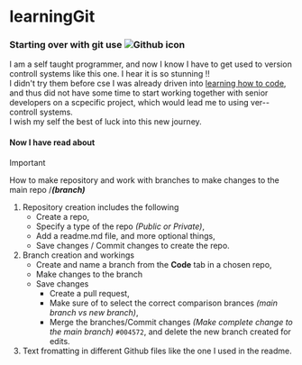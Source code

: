 # learningGit
### Starting over with git use ![Github icon](https://cdn4.iconfinder.com/data/icons/iconsimple-logotypes/512/github-1024.png)

I am a self taught programmer, and now I know I have to get used to version controll systems like this one. I hear it is so stunning !!
<br>I didn't try them before cse I was already driven into [learning how to code](https://esgrprwanda.rf.gd/CHM_Songs), and thus did not have some time to start working together with senior developers on a scpecific project, which would lead me to using ver-- controll systems.
<br>I wish my self the best of luck into this new journey.
#### Now I have read about

> [!IMPORTANT]
> How to make repository and work with branches to make changes to the main repo /***(branch)***
  1. Repository creation includes the following
     * Create a repo,
     * Specify a type of the repo *(Public or Private)*,
     * Add a readme.md file, and more optional things,
     * Save changes / Commit changes to create the repo.
  2. Branch creation and workings
     * Create and name a branch from the **Code** tab in a chosen repo,
     * Make changes to the branch
     * Save changes
       - Create a pull request,
       - Make sure of to select the correct comparison brances *(main branch vs new branch)*,
       - Merge the branches/Commit changes *(Make complete change to the main branch)* `#004572`, and delete the new branch created for edits.
  3. Text fromatting in different Github files like the one I used in the readme.
